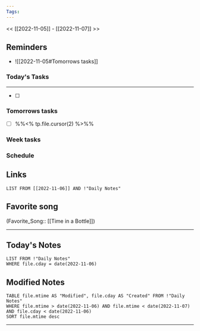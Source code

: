 ```yaml
---
Tags:
---
```

<< [[2022-11-05]] - [[2022-11-07]] >>
## Reminders
- ![[2022-11-05#Tomorrows tasks]]

### Today's Tasks
---
- [ ] 



### Tomorrows tasks
- [ ] %%<% tp.file.cursor(2) %>%%
### Week tasks
### Schedule

## Links
```dataview
LIST FROM [[2022-11-06]] AND !"Daily Notes"
```
## Favorite song
(Favorite_Song:: [[Time in a Bottle]])
___
## Today's Notes
```dataview
LIST FROM !"Daily Notes"
WHERE file.cday = date(2022-11-06)
```
## Modified Notes
```dataview
TABLE file.mtime AS "Modified", file.cday AS "Created" FROM !"Daily Notes" 
WHERE file.mtime > date(2022-11-06) AND file.mtime < date(2022-11-07) AND file.cday < date(2022-11-06)
SORT file.mtime desc
```
___

